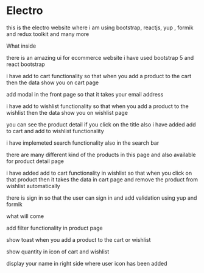 # Electro
this is the electro website where i am using bootstrap, reactjs, yup , formik and redux toolkit and many more

What inside

there is an amazing ui for ecommerce website i have used bootstrap 5 and react bootstrap

i have add to cart functionality so that when you add a product to the cart then the data show you on cart page

add modal in the front page so that it takes your email address

i have add to wishlist functionality so that when you add a product to the wishlist then the data show you on wishlist page

you can see the product detail if you click on the title also i have added add to cart and add to wishlist functionality

i have implemeted search functionality also in the search bar

there are many different kind of the products in this page and also available for product detail page

i have added add to cart functionality in wishlist so that when you click on that product then it takes the data in cart page and remove the product from wishlist automatically

there is sign in so that the user can sign in and add validation using yup and formik 

what will come

add filter functionality in product page

show toast when you add a product to the cart or wishlist

show quantity in icon of cart and wishlist

display your name in right side where user icon has been added 
